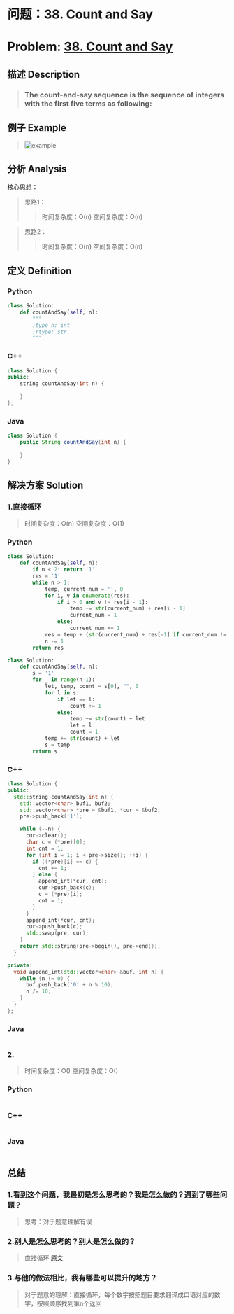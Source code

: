 
# 问题：38. Count and Say
# Problem: [38. Count and Say](https://leetcode.com/problems/count-and-say/description/)

## 描述 Description
> ### The count-and-say sequence is the sequence of integers with the first five terms as following:

## 例子 Example

> ![example](https://github.com/Decalogue/AlgorithmMap/blob/master/img/leetcode/38.png "example")

## 分析 Analysis

核心思想：
> 思路1：
>> 时间复杂度：O(n)
>> 空间复杂度：O(n)

> 思路2：
>> 时间复杂度：O(n)
>> 空间复杂度：O(n)

## 定义 Definition

### Python


```python
class Solution:
    def countAndSay(self, n):
        """
        :type n: int
        :rtype: str
        """
```

### C++

```c++
class Solution {
public:
    string countAndSay(int n) {
        
    }
};
```

### Java

```java
class Solution {
    public String countAndSay(int n) {
        
    }
}
```

## 解决方案 Solution

### 1.直接循环

> 时间复杂度：O(n)
> 空间复杂度：O(1)

### Python


```python
class Solution:
    def countAndSay(self, n):
        if n < 2: return '1'
        res = '1'
        while n > 1:
            temp, current_num = '', 0
            for i, v in enumerate(res):
                if i > 0 and v != res[i - 1]:
                    temp += str(current_num) + res[i - 1]
                    current_num = 1
                else:
                    current_num += 1
            res = temp + (str(current_num) + res[-1] if current_num != 0 else '')
            n -= 1
        return res

class Solution:
    def countAndSay(self, n):
        s = '1'
        for _ in range(n-1):
            let, temp, count = s[0], "", 0
            for l in s:
                if let == l:
                    count += 1
                else:
                    temp += str(count) + let
                    let = l
                    count = 1
            temp += str(count) + let
            s = temp
        return s
```

### C++

```c++
class Solution {
public:
  std::string countAndSay(int n) {
    std::vector<char> buf1, buf2;
    std::vector<char> *pre = &buf1, *cur = &buf2;
    pre->push_back('1');

    while (--n) {
      cur->clear();
      char c = (*pre)[0];
      int cnt = 1;
      for (int i = 1; i < pre->size(); ++i) {
        if ((*pre)[i] == c) {
          cnt += 1;
        } else {
          append_int(*cur, cnt);
          cur->push_back(c);
          c = (*pre)[i];
          cnt = 1;
        }
      }
      append_int(*cur, cnt);
      cur->push_back(c);
      std::swap(pre, cur);
    }
    return std::string(pre->begin(), pre->end());
  }

private:
  void append_int(std::vector<char> &buf, int n) {
    while (n != 0) {
      buf.push_back('0' + n % 10);
      n /= 10;
    }
  }
};
```

### Java

```java

```

### 2.

> 时间复杂度：O()
> 空间复杂度：O()

### Python


```python

```

### C++

```c++

```

### Java

```Java

```

## 总结

### 1.看到这个问题，我最初是怎么思考的？我是怎么做的？遇到了哪些问题？
> 思考：对于题意理解有误

### 2.别人是怎么思考的？别人是怎么做的？
> 直接循环 [原文](https://www.cnblogs.com/zhuifengjingling/p/5285758.html)

### 3.与他的做法相比，我有哪些可以提升的地方？
> 对于题意的理解：直接循环，每个数字按照题目要求翻译成口语对应的数字，按照顺序找到第n个返回


```python

```

